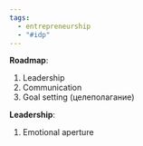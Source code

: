 ```yaml
---
tags:
  - entrepreneurship
  - "#idp"
---
```

**Roadmap**:
1. Leadership
2. Communication
3. Goal setting (целеполагание)

**Leadership**:
1. Emotional aperture